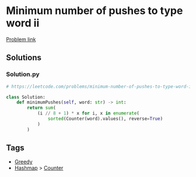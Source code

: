 # Minimum number of pushes to type word ii

[Problem link](https://leetcode.com/problems/minimum-number-of-pushes-to-type-word-ii/)

## Solutions


### Solution.py
```py
# https://leetcode.com/problems/minimum-number-of-pushes-to-type-word-ii/

class Solution:
    def minimumPushes(self, word: str) -> int:
        return sum(
            (i // 8 + 1) * x for i, x in enumerate(
                sorted(Counter(word).values(), reverse=True)
            )
        )
```
## Tags

* [Greedy](/README.md#Greedy)
* [Hashmap](/README.md#Hashmap) > [Counter](/README.md#Hashmap-Counter)
